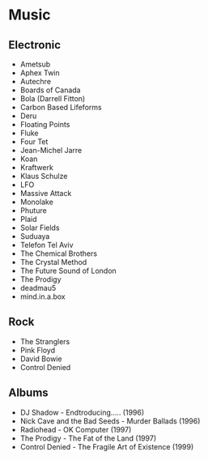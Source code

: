 # Music

## Electronic
- Ametsub
- Aphex Twin
- Autechre
- Boards of Canada
- Bola (Darrell Fitton)
- Carbon Based Lifeforms
- Deru
- Floating Points
- Fluke
- Four Tet
- Jean-Michel Jarre
- Koan
- Kraftwerk
- Klaus Schulze
- LFO
- Massive Attack
- Monolake
- Phuture
- Plaid
- Solar Fields
- Suduaya
- Telefon Tel Aviv
- The Chemical Brothers
- The Crystal Method
- The Future Sound of London
- The Prodigy
- deadmau5
- mind.in.a.box

## Rock
- The Stranglers
- Pink Floyd
- David Bowie
- Control Denied

## Albums
- DJ Shadow - Endtroducing..... (1996)
- Nick Cave and the Bad Seeds - Murder Ballads (1996)
- Radiohead - OK Computer (1997)
- The Prodigy - The Fat of the Land (1997)
- Control Denied - The Fragile Art of Existence (1999)
